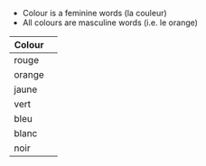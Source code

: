 * Colour is a feminine words (la couleur)
* All colours are masculine words (i.e. le orange)

| Colour |     |
| ------ | --- |
| rouge  |     |
| orange |     |
| jaune  |     |
| vert   |     |
| bleu   |     |
| blanc  |     |
| noir   |     |

